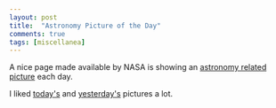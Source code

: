 ```yaml
---
layout: post
title:  "Astronomy Picture of the Day"
comments: true
tags: [miscellanea]
---
```



A nice page made available by NASA is showing an [astronomy related picture](http://antwrp.gsfc.nasa.gov/apod/) each day.

I liked [today's](http://antwrp.gsfc.nasa.gov/apod/ap061031.html) and [yesterday's](http://antwrp.gsfc.nasa.gov/apod/ap061030.html) pictures a lot.

